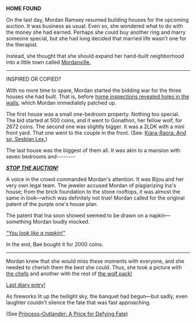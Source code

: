 <!-- title: Mordan Ramsey -->
<!-- status: Alive -->

**HOME FOUND**

On the last day, Mordan Ramsey resumed building houses for the upcoming auction. It was business as usual. Even so, she wondered what to do with the money she had earned. Perhaps she could buy another ring and marry someone special, but she had long decided that married life wasn't one for the therapist.

Instead, she thought that she should expand her hand-built neighborhood into a little town called [Mordanville.](#embed:https://www.youtube.com/live/Ch4qLZhARtY?t=840)

---

INSPIRED OR COPIED?

With no more time to spare, Mordan started the bidding war for the three houses she had built. That is, before [home inspections revealed holes in the walls](https://www.youtube.com/live/Ch4qLZhARtY?t=4991), which Mordan immediately patched up.

The first house was a small one-bedroom property. Nothing too special. The bid started at 500 coins, and it went to Gonathon, her fellow wolf, for 2672 coins. The second one was slightly bigger. It was a 2LDK with a mini front yard. That one went to the couple in the front. (See: [Kiara-Raora: And so, Sesbian Lex.](#edge:raora-kiara))

The last house was the biggest of them all. It was akin to a mansion with seven bedrooms and--------

[**_STOP THE AUCTION!_**](#embed:https://www.youtube.com/live/Ch4qLZhARtY?t=5528)

A voice in the crowd commanded Mordan's attention. It was Bijou and her very own legal team. The jeweler accused Mordan of plagiarizing Ina's house; from the brick foundation to the stone rooftops, it was almost the same in look—which was definitely not true! Mordan called for the original patent of the purple one's house plan.

The patent that Ina soon showed seemed to be drawn on a napkin—something Mordan loudly mocked.

_[“You look like a napkin!”](#embed:https://www.youtube.com/live/Ch4qLZhARtY?t=5648)_

In the end, Bae bought it for 2000 coins.

---

Mordan knew that she would miss these moments with everyone, and she needed to cherish them the best she could. Thus, she took a picture with [the chefs](https://www.youtube.com/live/Ch4qLZhARtY?si=6XoSGMMzfTlRSZ0V&t=6193) and another with the rest of [the wolf pack!](https://www.youtube.com/live/Ch4qLZhARtY?si=uNJIZEhlu-vuZzXE&t=6784)

[Last diary entry!](#embed:https://www.youtube.com/live/Ch4qLZhARtY?si=uNJIZEhlu-vuZzXE&t=7627)

As fireworks lit up the twilight sky, the banquet had begun—but sadly, even laughter couldn't silence the fate that was fast approaching.

(See [Princess–Outlander: A Price for Defying Fate](#edge:iphania-outlander))